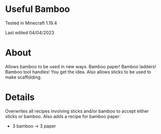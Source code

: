 # Useful Bamboo

Tested in Minecraft 1.19.4

Last edited 04/04/2023

# About

Allows bamboo to be used in new ways.  Bamboo paper!  Bamboo ladders!  Bamboo tool handles!  You get the idea.  Also allows sticks to be used to make scaffolding.

# Details

Overwrites all recipes involving sticks and/or bamboo to accept either sticks or bamboo.  Also adds a recipe for bamboo paper:

 - 3 bamboo -> 3 paper
 